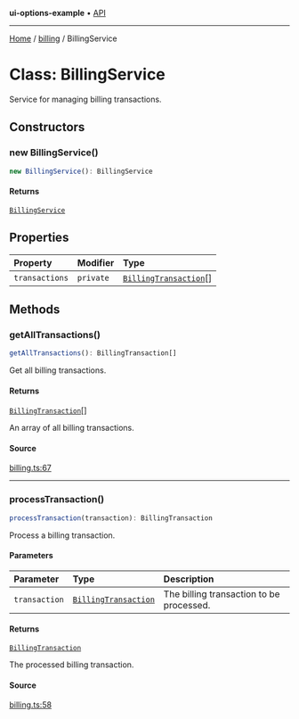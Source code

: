 **ui-options-example** • [API](../../README.md)

***

[Home](../../README.md) / [billing](../README.md) / BillingService

# Class: BillingService

Service for managing billing transactions.

## Constructors

### new BillingService()

```ts
new BillingService(): BillingService
```

#### Returns

[`BillingService`](BillingService.md)

## Properties

| Property | Modifier | Type |
| :------ | :------ | :------ |
| `transactions` | `private` | [`BillingTransaction`](../interfaces/BillingTransaction.md)[] |

## Methods

### getAllTransactions()

```ts
getAllTransactions(): BillingTransaction[]
```

Get all billing transactions.

#### Returns

[`BillingTransaction`](../interfaces/BillingTransaction.md)[]

An array of all billing transactions.

#### Source

[billing.ts:67](https://github.com/tgreyuk/typedoc-plugin-markdown-examples/blob/f2f7ac0/examples/01-typedoc-plugin-markdown/src/billing.ts#L67)

***

### processTransaction()

```ts
processTransaction(transaction): BillingTransaction
```

Process a billing transaction.

#### Parameters

| Parameter | Type | Description |
| :------ | :------ | :------ |
| `transaction` | [`BillingTransaction`](../interfaces/BillingTransaction.md) | The billing transaction to be processed. |

#### Returns

[`BillingTransaction`](../interfaces/BillingTransaction.md)

The processed billing transaction.

#### Source

[billing.ts:58](https://github.com/tgreyuk/typedoc-plugin-markdown-examples/blob/f2f7ac0/examples/01-typedoc-plugin-markdown/src/billing.ts#L58)
